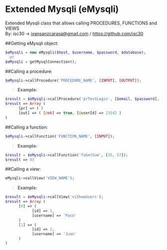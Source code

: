 # Extended Mysqli (eMysqli)
Extended Mysqli class that allows calling PROCEDURES, FUNCTIONS and VIEWS<br />
By: isc30 -> ivansanzcarasa@gmail.com / https://github.com/isc30

##Getting eMysqli object:
```php
$eMysqli = new eMysqli($host, $username, $password, $database);
  or
$eMysqli = getMysqlConnection();
```

##Calling a procedure:
```php
$eMysqli->callProcedure('PROCEDURE_NAME', [INPUT], [OUTPUT]);
```
 > **Example:**
```php
$result = $eMysqli->callProcedure('prTestLogin', [$email, $password], ['@ok', '@userId']);
$result => Array (
      [pr] => ( )
      [out] => ( [@ok] => true, [@userId] => 23142 )
)
```

##Calling a function:
```php
$eMysqli->callFunction('FUNCTION_NAME', [INPUT]);
```
 > **Example:**
```php
$result = $eMysqli->callFunction('fuGetSum', [26, 57]);
$result => 83
```

##Calling a view:
```php
eMysqli->callView('VIEW_NAME');
```
 > **Example:**
```php
$result = $eMysqli->callView('viShowUsers');
$result => Array (
      [0] => (
            [id] => 1,
            [username] => 'Paco'
      )
      [1] => (
            [id] => 2,
            [username] => 'Juan'
      )
)
